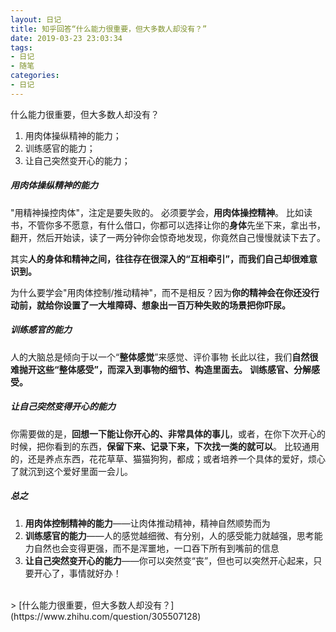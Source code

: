 ```yaml
---
layout: 日记
title: 知乎回答“什么能力很重要，但大多数人却没有？”
date: 2019-03-23 23:03:34
tags:
- 日记
- 随笔
categories:
- 日记
---
```


什么能力很重要，但大多数人却没有？

1. 用肉体操纵精神的能力；
2. 训练感官的能力；
3. 让自己突然变开心的能力；
<!-- more -->

##### 用肉体操纵精神的能力
"用精神操控肉体"，注定是要失败的。
必须要学会，**用肉体操控精神**。
比如读书，不管你多不愿意，有什么借口，你都可以选择让你的**身体**先坐下来，拿出书，翻开，然后开始读，读了一两分钟你会惊奇地发现，你竟然自己慢慢就读下去了。

其实**人的身体和精神之间，往往存在很深入的“互相牵引”，而我们自己却很难意识到。**

为什么要学会"用肉体控制/推动精神"，而不是相反？因为**你的精神会在你还没行动前，就给你设置了一大堆障碍、想象出一百万种失败的场景把你吓尿。**

##### 训练感官的能力
人的大脑总是倾向于以一个“**整体感觉**”来感觉、评价事物
长此以往，我们**自然很难抛开这些“整体感受”，而深入到事物的细节、构造里面去。**
**训练感官、分解感受。**

##### 让自己突然变得开心的能力
你需要做的是，**回想一下能让你开心的、非常具体的事儿**，或者，在你下次开心的时候，把你看到的东西，**保留下来、记录下来，下次找一类的就可以**。
比较通用的，还是养点东西，花花草草、猫猫狗狗，都成；或者培养一个具体的爱好，烦心了就沉到这个爱好里面一会儿。

##### 总之
1. **用肉体控制精神的能力**——让肉体推动精神，精神自然顺势而为
2. **训练感官的能力**——人的感觉越细微、有分别，人的感受能力就越强，思考能力自然也会变得更强，而不是浑噩地，一口吞下所有到嘴前的信息
3. **让自己突然变开心的能力**——你可以突然变“丧”，但也可以突然开心起来，只要开心了，事情就好办！

<br>
> [什么能力很重要，但大多数人却没有？](https://www.zhihu.com/question/305507128)
